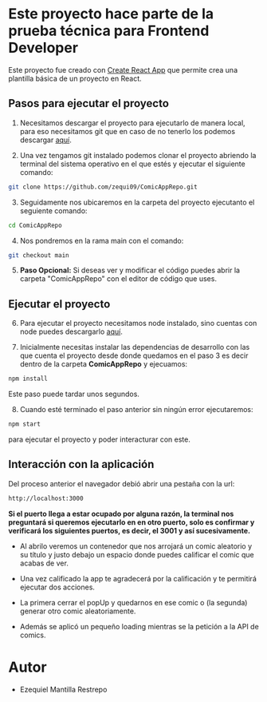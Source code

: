 # Este proyecto hace parte de la prueba técnica para Frontend Developer

Este proyecto fue creado con [Create React App](https://github.com/facebook/create-react-app) que permite crea una plantilla básica de un proyecto en React.

## Pasos para ejecutar el proyecto

1. Necesitamos descargar el proyecto para ejecutarlo de manera local, para eso necesitamos git que en caso de no tenerlo los podemos descargar [aquí](https://git-scm.com).

2. Una vez tengamos git instalado podemos clonar el proyecto abriendo la terminal del sistema operativo en el que estés y ejecutar el siguiente comando:

```bash
git clone https://github.com/zequi09/ComicAppRepo.git
```

3. Seguidamente nos ubicaremos en la carpeta del proyecto ejecutanto el seguiente comando:

```bash
cd ComicAppRepo
```

4. Nos pondremos en la rama main con el comando:

```bash
git checkout main
```

5. **Paso Opcional:** Si deseas ver y modificar el código puedes abrir la carpeta "ComicAppRepo" con el editor de código que uses.

## Ejecutar el proyecto

6. Para ejecutar el proyecto necesitamos node instalado, sino cuentas con node puedes descargarlo [aquí](https://nodejs.org/es/download/).

7. Inicialmente necesitas instalar las dependencias de desarrollo con las que cuenta el proyecto desde donde quedamos en el paso 3 es decir dentro de la carpeta **ComicAppRepo** y ejecuamos:

```bash
npm install
```

Este paso puede tardar unos segundos.

8. Cuando esté terminado el paso anterior sin ningún error ejecutaremos:

```bash
npm start
```

para ejecutar el proyecto y poder interacturar con este.

## Interacción con la aplicación

Del proceso anterior el navegador debió abrir una pestaña con la url:

```bash
http://localhost:3000
```

**Si el puerto llega a estar ocupado por alguna razón, la terminal nos preguntará si queremos ejecutarlo en en otro puerto, solo es confirmar y verificará los siguientes puertos, es decir, el 3001 y así sucesivamente.**

- Al abrilo veremos un contenedor que nos arrojará un comic aleatorio y su título y justo debajo un espacio donde puedes calificar el comic que acabas de ver.
- Una vez calificado la app te agradecerá por la calificación y te permitirá ejecutar dos acciones.
- La primera cerrar el popUp y quedarnos en ese comic o (la segunda) generar otro comic aleatoriamente.

- Además se aplicó un pequeño loading mientras se la petición a la API de comics.

# Autor

- Ezequiel Mantilla Restrepo
